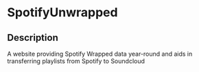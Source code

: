 # SpotifyUnwrapped

## Description
A website providing Spotify Wrapped data year-round and aids in transferring playlists from Spotify to Soundcloud

